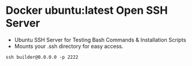 # Docker ubuntu:latest Open SSH Server
- Ubuntu SSH Server for Testing Bash Commands &amp; Installation Scripts
- Mounts your .ssh directory for easy access.

```shell script
ssh builder@0.0.0.0 -p 2222
```
